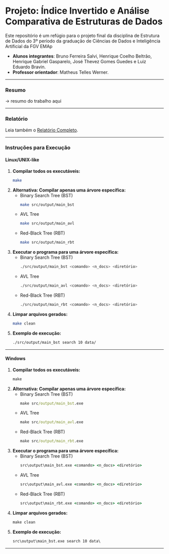 # Projeto: Índice Invertido e Análise Comparativa de Estruturas de Dados  

Este repositório é um refúgio para o projeto final da disciplina de Estrutura de Dados do 3º período da graduação de Ciências de Dados e Inteligência Artificial da FGV EMAp

* **Alunos integrantes**: Bruno Ferreira Salvi, Henrique Coelho Beltrão, Henrique Gabriel Gasparelo, José Thevez Gomes Guedes e Luiz Eduardo Bravin.
* **Professor orientador**: Matheus Telles Werner.

---
### Resumo
-> resumo do trabalho aqui

---
### Relatório
Leia também o [Relatório Completo](docs/relatorio.md).

---
### Instruções para Execução

#### Linux/UNIX-like

1. **Compilar todos os executáveis:**
    ```bash
    make
    ```
2. **Alternativa: Compilar apenas uma árvore específica:**
     - Binary Search Tree (BST)
          ```bash
          make src/output/main_bst
          ```
     - AVL Tree
          ```bash
          make src/output/main_avl
          ```
     - Red-Black Tree (RBT)
          ```bash
          make src/output/main_rbt
          ```
3. **Executar o programa para uma árvore específica:**
     - Binary Search Tree (BST)
          ```bash
          ./src/output/main_bst <comando> <n_docs> <diretório>
          ```
     - AVL Tree
          ```bash
          ./src/output/main_avl <comando> <n_docs> <diretório>
          ```
     - Red-Black Tree (RBT)
          ```bash
          ./src/output/main_rbt <comando> <n_docs> <diretório>
          ```
4. **Limpar arquivos gerados:**
     ```bash
     make clean
     ```
5. **Exemplo de execução:**
     ```bash
     ./src/output/main_bst search 10 data/
     ```

---

#### Windows

1. **Compilar todos os executáveis:**
    ```cmd
    make
    ```
2. **Alternativa: Compilar apenas uma árvore específica:**
     - Binary Search Tree (BST)
          ```cmd
          make src/output/main_bst.exe
          ```
     - AVL Tree
          ```cmd
          make src/output/main_avl.exe
          ```
     - Red-Black Tree (RBT)
          ```cmd
          make src/output/main_rbt.exe
          ```
3. **Executar o programa para uma árvore específica:**
     - Binary Search Tree (BST)
          ```cmd
          src\output\main_bst.exe <comando> <n_docs> <diretório>
          ```
     - AVL Tree
          ```cmd
          src\output\main_avl.exe <comando> <n_docs> <diretório>
          ```
     - Red-Black Tree (RBT)
          ```cmd
          src\output\main_rbt.exe <comando> <n_docs> <diretório>
          ```
4. **Limpar arquivos gerados:**
     ```cmd
     make clean
     ```
5. **Exemplo de execução:**
     ```cmd
     src\output\main_bst.exe search 10 data\
     ```

---
